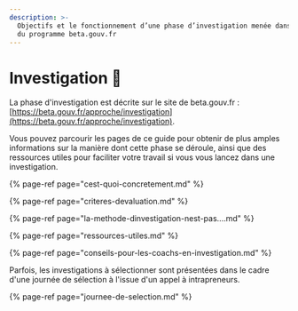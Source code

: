 ```yaml
---
description: >-
  Objectifs et le fonctionnement d’une phase d’investigation menée dans le cadre
  du programme beta.gouv.fr
---
```


# Investigation 🐣

La phase d'investigation est décrite sur le site de beta.gouv.fr : [https://beta.gouv.fr/approche/investigation](https://beta.gouv.fr/approche/investigation). 

Vous pouvez parcourir les pages de ce guide pour obtenir de plus amples informations sur la manière dont cette phase se déroule, ainsi que des ressources utiles pour faciliter votre travail si vous vous lancez dans une investigation.

{% page-ref page="cest-quoi-concretement.md" %}

{% page-ref page="criteres-devaluation.md" %}

{% page-ref page="la-methode-dinvestigation-nest-pas....md" %}

{% page-ref page="ressources-utiles.md" %}

{% page-ref page="conseils-pour-les-coachs-en-investigation.md" %}

Parfois, les investigations à sélectionner sont présentées dans le cadre d'une journée de sélection à l'issue d'un appel à intrapreneurs.

{% page-ref page="journee-de-selection.md" %}


